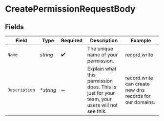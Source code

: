 # CreatePermissionRequestBody


## Fields

| Field                                                                                        | Type                                                                                         | Required                                                                                     | Description                                                                                  | Example                                                                                      |
| -------------------------------------------------------------------------------------------- | -------------------------------------------------------------------------------------------- | -------------------------------------------------------------------------------------------- | -------------------------------------------------------------------------------------------- | -------------------------------------------------------------------------------------------- |
| `Name`                                                                                       | *string*                                                                                     | :heavy_check_mark:                                                                           | The unique name of your permission.                                                          | record.write                                                                                 |
| `Description`                                                                                | **string*                                                                                    | :heavy_minus_sign:                                                                           | Explain what this permission does. This is just for your team, your users will not see this. | record.write can create new dns records for our domains.                                     |